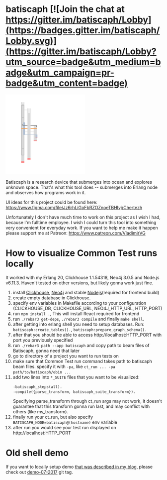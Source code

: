 # batiscaph [![Join the chat at https://gitter.im/batiscaph/Lobby](https://badges.gitter.im/batiscaph/Lobby.svg)](https://gitter.im/batiscaph/Lobby?utm_source=badge&utm_medium=badge&utm_campaign=pr-badge&utm_content=badge)

![batiscaph display example](https://github.com/vladimir-vg/batiscaph/raw/demo-01-2018/open_port_and_change_owner.gif)

Batiscaph is a research device that submerges into ocean and explores unknown space.
That's what this tool does -- submerges into Erlang node and observes how programs work in it.

UI ideas for this project could be found here: https://www.figma.com/file/Jz6rhLiGoFbRZOZnoeTBHIvj/Chertezh

Unfortunately I don't have much time to work on this project as I wish I had, because I'm fulltime employee.
I wish I could turn this tool into something very convenient for everyday work.
If you want to help me make it happen please support me at Patreon: https://www.patreon.com/VladimirVG

# How to visualize Common Test runs locally

It worked with my Erlang 20, Clickhouse 1.1.54318, Neo4j 3.0.5 and Node.js v6.11.3.
Haven't tested on other versions, but likely gonna work just fine.

 1. install [Clickhouse](https://clickhouse.yandex/), [Neo4j](https://neo4j.com/) and stable [Nodejs](https://nodejs.org/en/)(required for frontend build)
 2. create empty database in Clickhouse.
 3. specify env variables in Makefile according to your configuration (CLICKHOUSE_DB, CLICKHOUSE_URL, NEO4J_HTTP_URL, HTTP_PORT)
 4. run `npm install .`, This will install React required for frontend
 5. run `./rebar3 get-deps`, `./rebar3 compile` and finally `make shell`.
 6. after getting into erlang shell you need to setup databases.
    Run: `batiscaph:create_tables().`, `batiscaph:prepare_graph_schema().`
 7. after that you should be able to access http://localhost:HTTP_PORT with port you previously specified
 8. run `./rebar3 path --app batiscaph` and copy path to beam files of Batiscaph, gonna need that later
 9. go to directory of a project you want to run tests on
 10. make sure that Common Test run command takes path to batiscaph beam files.
     specify it with `-pa`, like `ct_run ... -pa path/to/batiscaph/ebin ...`
 11. add two lines into `*_SUITE` files that you want to be visualized:
     ```
     -batiscaph_steps(all).
     -compile({parse_transform, batiscaph_suite_transform}).
     ```
     Specifying parse_transform through ct_run args may not work,
     it doesn't guarantee that this transform gonna run last,
     and may conflict with others (like ms_transform).
  12. finally run your ct_run, but also specify `BATISCAPH_NODE=batiscaph@(hostname)` env variable
  13. after run you would see your test run displayed on http://localhost:HTTP_PORT

# Old shell demo

If you want to locally setup demo [that was described in my blog](http://vladimir-vg.me/erlang-shell-visualization-demo/), please check out [demo-07-2017](https://github.com/vladimir-vg/batiscaph/tree/demo-07-2017) git tag.
